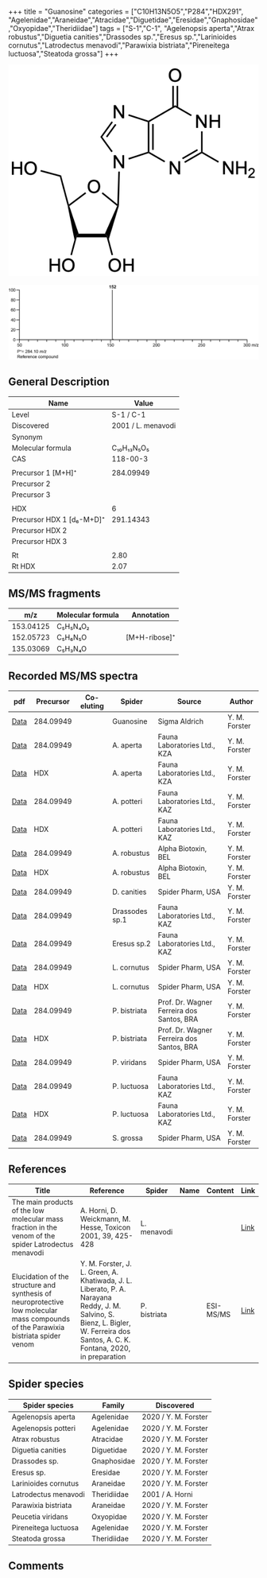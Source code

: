 +++
title = "Guanosine"
categories = ["C10H13N5O5","P284","HDX291",
"Agelenidae","Araneidae","Atracidae","Diguetidae","Eresidae","Gnaphosidae","Oxyopidae","Theridiidae"]
tags = ["S-1","C-1",
"Agelenopsis aperta","Atrax robustus","Diguetia canities","Drassodes sp.","Eresus sp.","Larinioides cornutus","Latrodectus menavodi","Parawixia bistriata","Pireneitega luctuosa","Steatoda grossa"]
+++

![](/img/Guanosine.png)

![](/img_MSMS/284_Guanosine.png)

## General Description

| Name                      | Value              |
|---------------------------|--------------------|
| Level                     | S-1 / C-1                  |
| Discovered                | 2001 / L. menavodi |
| Synonym                   |                    |
| Molecular formula         | C₁₀H₁₃N₅O₅         |
| CAS                       | 118-00-3           |
|                           |                    |
| Precursor 1 [M+H]⁺        | 284.09949          |
| Precursor 2               |                    |
| Precursor 3               |                    |
|                           |                    |
| HDX                       | 6                  |
| Precursor HDX 1 [d₆-M+D]⁺ | 291.14343          |
| Precursor HDX 2           |                    |
| Precursor HDX 3           |                    |
|                           |                    |
| Rt                        | 2.80               |
| Rt HDX                    | 2.07               |

## MS/MS fragments

| m/z       | Molecular formula | Annotation    |
|-----------|-------------------|---------------|
| 153.04125 | C₅H₅N₄O₂          |               |
| 152.05723 | C₅H₆N₅O           | [M+H-ribose]⁺ |
| 135.03069 | C₅H₃N₄O           |               |

## Recorded MS/MS spectra

| pdf                                            | Precursor | Co-eluting | Spider    | Source                       | Author        |
|------------------------------------------------|-----------|------------|-----------|------------------------------|---------------|
| [Data](/pdf/284_Guanosine_2-77.pdf)            | 284.09949 |            | Guanosine | Sigma Aldrich                | Y. M. Forster |
| [Data](/pdf/A-aperta/284_Guanosine_Aa.pdf)     | 284.09949 |            | A. aperta | Fauna Laboratories Ltd., KZA | Y. M. Forster |
| [Data](/pdf/A-aperta/284_Guanosine_Aa_HDX.pdf) | HDX       |            | A. aperta | Fauna Laboratories Ltd., KZA | Y. M. Forster |
| [Data](/pdf/A-potteri/284_Guanosine_Ap.pdf) | 284.09949 |           | A. potteri | Fauna Laboratories Ltd., KAZ | Y. M. Forster |
| [Data](/pdf/A-potteri/284_Guanosine_Ap_HDX.pdf) | HDX |           | A. potteri | Fauna Laboratories Ltd., KAZ | Y. M. Forster |
| [Data](/pdf/A-robustus/284_Guanosine_Ar.pdf) | 284.09949 |           | A. robustus | Alpha Biotoxin, BEL | Y. M. Forster |
| [Data](/pdf/A-robustus/284_Guanosine_Ar_HDX.pdf) | HDX |           | A. robustus | Alpha Biotoxin, BEL | Y. M. Forster |
| [Data](/pdf/D-canities/284_Guanosine_Dc.pdf) | 284.09949 |           | D. canities | Spider Pharm, USA | Y. M. Forster |
| [Data](/pdf/Drassodes-sp1/284_Guanosine_Dr-sp1.pdf) | 284.09949 |           | Drassodes sp.1 | Fauna Laboratories Ltd., KAZ | Y. M. Forster |
| [Data](/pdf/Eresus-sp2/284_Guanosine_Er-sp2.pdf) | 284.09949 |           | Eresus sp.2 | Fauna Laboratories Ltd., KAZ | Y. M. Forster |
| [Data](/pdf/L-cornutus/284_Guanosine_Lc.pdf) | 284.09949 |           | L. cornutus | Spider Pharm, USA | Y. M. Forster |
| [Data](/pdf/L-cornutus/284_Guanosine_Lc_HDX.pdf) | HDX |           | L. cornutus | Spider Pharm, USA | Y. M. Forster |
| [Data](/pdf/P-bistriata/284_Guanosine_Pb.pdf) | 284.09949 |           | P. bistriata | Prof. Dr. Wagner Ferreira dos Santos, BRA | Y. M. Forster |
| [Data](/pdf/P-bistriata/284_Guanosine_Pb_HDX.pdf) | HDX |           | P. bistriata | Prof. Dr. Wagner Ferreira dos Santos, BRA | Y. M. Forster |
| [Data](/pdf/P-viridans/284_Guanosine_Pv.pdf) | 284.09949 |           | P. viridans | Spider Pharm, USA | Y. M. Forster |
| [Data](/pdf/P-luctuosa/284_Guanosine_Pl.pdf) | 284.09949 |           | P. luctuosa | Fauna Laboratories Ltd., KAZ | Y. M. Forster |
| [Data](/pdf/P-luctuosa/284_Guanosine_Pl_HDX.pdf) | HDX |           | P. luctuosa | Fauna Laboratories Ltd., KAZ | Y. M. Forster |
| [Data](/pdf/S-grossa/284_Guanosine_Sg.pdf) | 284.09949 |           | S. grossa | Spider Pharm, USA | Y. M. Forster |

## References

| Title                                                                                                | Reference                                                   | Spider      | Name | Content | Link                                                                |
|------------------------------------------------------------------------------------------------------|-------------------------------------------------------------|-------------|------|---------|---------------------------------------------------------------------|
| The main products of the low molecular mass fraction in the venom of the spider Latrodectus menavodi | A. Horni, D. Weickmann, M. Hesse, Toxicon 2001, 39, 425-428 | L. menavodi |      |         | [Link](https://www.sciencedirect.com/science/article/pii/S0041010100001471) |
| Elucidation of the structure and synthesis of neuroprotective low molecular mass compounds of the Parawixia bistriata spider venom      | Y. M. Forster, J. L. Green, A. Khatiwada, J. L. Liberato, P. A. Narayana Reddy, J. M. Salvino, S. Bienz, L. Bigler, W. Ferreira dos Santos, A. C. K. Fontana, 2020, in preparation          | P. bistriata       |      | ESI-MS/MS        | [Link](unknown)     |

## Spider species

| Spider species       | Family       | Discovered           |
|----------------------|--------------|----------------------|
| Agelenopsis aperta   | Agelenidae | 2020 / Y. M. Forster |
| Agelenopsis potteri | Agelenidae | 2020 / Y. M. Forster |
| Atrax robustus | Atracidae | 2020 / Y. M. Forster |
| Diguetia canities | Diguetidae | 2020 / Y. M. Forster |
| Drassodes sp. | Gnaphosidae | 2020 / Y. M. Forster |
| Eresus sp. | Eresidae | 2020 / Y. M. Forster |
| Larinioides cornutus | Araneidae | 2020 / Y. M. Forster |
| Latrodectus menavodi | Theridiidae  | 2001 / A. Horni      |
| Parawixia bistriata | Araneidae | 2020 / Y. M. Forster |
| Peucetia viridans | Oxyopidae | 2020 / Y. M. Forster |
| Pireneitega luctuosa | Agelenidae | 2020 / Y. M. Forster |
| Steatoda grossa | Theridiidae | 2020 / Y. M. Forster |

## Comments